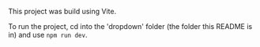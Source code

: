 This project was build using Vite.

To run the project, cd into the 'dropdown' folder (the folder this README is in) and use `npm run dev`.